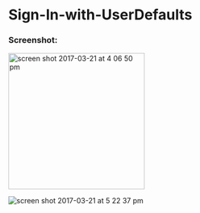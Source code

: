 # Sign-In-with-UserDefaults

### Screenshot: 
<img width="270" alt="screen shot 2017-03-21 at 4 06 50 pm" src="https://cloud.githubusercontent.com/assets/25697207/24142339/77988000-0e50-11e7-9755-47bba25baedc.png">


![screen shot 2017-03-21 at 5 22 37 pm](https://cloud.githubusercontent.com/assets/25697207/24145379/18ed9e5e-0e5b-11e7-96cc-18cc8b5c59c3.png)
